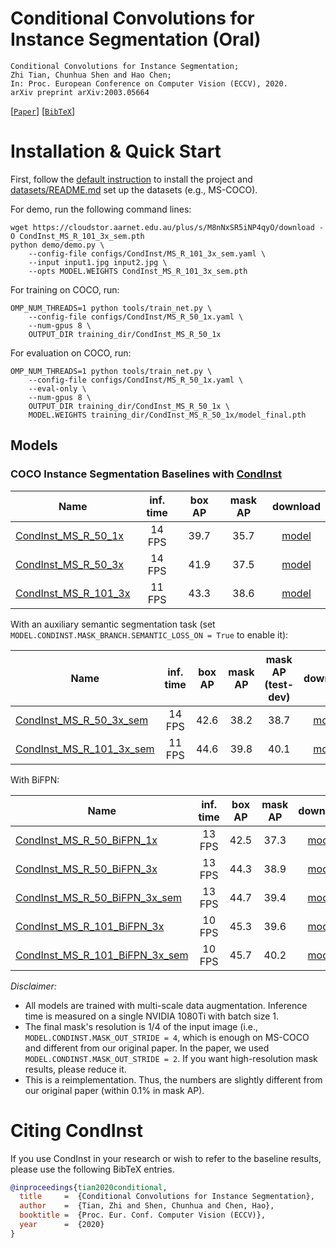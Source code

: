 # Conditional Convolutions for Instance Segmentation (Oral)

    Conditional Convolutions for Instance Segmentation;
    Zhi Tian, Chunhua Shen and Hao Chen;
    In: Proc. European Conference on Computer Vision (ECCV), 2020.
    arXiv preprint arXiv:2003.05664

[[`Paper`](https://arxiv.org/abs/2003.05664)] [[`BibTeX`](#citing-condinst)]


# Installation & Quick Start
First, follow the [default instruction](../../README.md#Installation) to install the project and [datasets/README.md](https://github.com/facebookresearch/detectron2/blob/master/datasets/README.md) 
set up the datasets (e.g., MS-COCO).

For demo, run the following command lines:
```
wget https://cloudstor.aarnet.edu.au/plus/s/M8nNxSR5iNP4qyO/download -O CondInst_MS_R_101_3x_sem.pth
python demo/demo.py \
    --config-file configs/CondInst/MS_R_101_3x_sem.yaml \
    --input input1.jpg input2.jpg \
    --opts MODEL.WEIGHTS CondInst_MS_R_101_3x_sem.pth
```

For training on COCO, run:
```
OMP_NUM_THREADS=1 python tools/train_net.py \
    --config-file configs/CondInst/MS_R_50_1x.yaml \
    --num-gpus 8 \
    OUTPUT_DIR training_dir/CondInst_MS_R_50_1x
```

For evaluation on COCO, run:
```
OMP_NUM_THREADS=1 python tools/train_net.py \
    --config-file configs/CondInst/MS_R_50_1x.yaml \
    --eval-only \
    --num-gpus 8 \
    OUTPUT_DIR training_dir/CondInst_MS_R_50_1x \
    MODEL.WEIGHTS training_dir/CondInst_MS_R_50_1x/model_final.pth
```


## Models
### COCO Instance Segmentation Baselines with [CondInst](https://arxiv.org/abs/2003.05664)

Name | inf. time | box AP | mask AP | download
--- |:---:|:---:|:---:|:---:
[CondInst_MS_R_50_1x](MS_R_50_1x.yaml) | 14 FPS | 39.7 | 35.7 | [model](https://huggingface.co/tianzhi/AdelaiDet-CondInst/resolve/main/CondInst_MS_R_50_1x.pth?download=true)
[CondInst_MS_R_50_3x](MS_R_50_3x.yaml) | 14 FPS | 41.9 | 37.5 | [model](https://huggingface.co/tianzhi/AdelaiDet-CondInst/resolve/main/CondInst_MS_R_50_3x.pth?download=true)
[CondInst_MS_R_101_3x](MS_R_101_3x.yaml) | 11 FPS | 43.3 | 38.6 | [model](https://huggingface.co/tianzhi/AdelaiDet-CondInst/resolve/main/CondInst_MS_R_101_3x.pth?download=true)

With an auxiliary semantic segmentation task (set `MODEL.CONDINST.MASK_BRANCH.SEMANTIC_LOSS_ON = True` to enable it):

Name | inf. time | box AP | mask AP | mask AP (test-dev) | download
--- |:---:|:---:|:---:|:---:|:---:
[CondInst_MS_R_50_3x_sem](MS_R_50_3x_sem.yaml) | 14 FPS | 42.6 | 38.2 | 38.7 | [model](https://huggingface.co/tianzhi/AdelaiDet-CondInst/resolve/main/CondInst_MS_R_50_3x_sem.pth?download=true)
[CondInst_MS_R_101_3x_sem](MS_R_101_3x_sem.yaml) | 11 FPS | 44.6 | 39.8 | 40.1 | [model](https://huggingface.co/tianzhi/AdelaiDet-CondInst/resolve/main/CondInst_MS_R_101_3x_sem.pth?download=true)

With BiFPN:

Name | inf. time | box AP | mask AP | download
--- |:---:|:---:|:---:|:---:
[CondInst_MS_R_50_BiFPN_1x](MS_R_50_BiFPN_1x.yaml) | 13 FPS | 42.5 | 37.3 | [model](https://huggingface.co/tianzhi/AdelaiDet-CondInst/resolve/main/CondInst_MS_R_50_BiFPN_1x.pth?download=true)
[CondInst_MS_R_50_BiFPN_3x](MS_R_50_BiFPN_3x.yaml) | 13 FPS | 44.3 | 38.9 | [model](https://huggingface.co/tianzhi/AdelaiDet-CondInst/resolve/main/CondInst_MS_R_50_BiFPN_3x.pth?download=true)
[CondInst_MS_R_50_BiFPN_3x_sem](MS_R_50_BiFPN_3x_sem.yaml) | 13 FPS | 44.7 | 39.4 | [model](https://huggingface.co/tianzhi/AdelaiDet-CondInst/resolve/main/CondInst_MS_R_50_BiFPN_3x_sem.pth?download=true)
[CondInst_MS_R_101_BiFPN_3x](MS_R_101_BiFPN_3x.yaml) | 10 FPS | 45.3 | 39.6 | [model](https://huggingface.co/tianzhi/AdelaiDet-CondInst/resolve/main/CondInst_MS_R_101_BiFPN_3x.pth?download=true)
[CondInst_MS_R_101_BiFPN_3x_sem](MS_R_101_BiFPN_3x_sem.yaml) | 10 FPS | 45.7 | 40.2 | [model](https://huggingface.co/tianzhi/AdelaiDet-CondInst/resolve/main/CondInst_MS_R_101_BiFPN_3x_sem.pth?download=true)


*Disclaimer:*

- All models are trained with multi-scale data augmentation. Inference time is measured on a single NVIDIA 1080Ti with batch size 1.
- The final mask's resolution is 1/4 of the input image (i.e., `MODEL.CONDINST.MASK_OUT_STRIDE = 4`, which is enough on MS-COCO and different from our original paper. In the paper, we used `MODEL.CONDINST.MASK_OUT_STRIDE = 2`. If you want high-resolution mask results, please reduce it.
- This is a reimplementation. Thus, the numbers are slightly different from our original paper (within 0.1% in mask AP).


# Citing CondInst
If you use CondInst in your research or wish to refer to the baseline results, please use the following BibTeX entries.
```BibTeX
@inproceedings{tian2020conditional,
  title     =  {Conditional Convolutions for Instance Segmentation},
  author    =  {Tian, Zhi and Shen, Chunhua and Chen, Hao},
  booktitle =  {Proc. Eur. Conf. Computer Vision (ECCV)},
  year      =  {2020}
}
```
